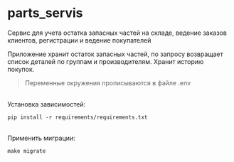 # parts_servis

Сервис для учета остатка запасных частей на складе, ведение заказов клиентов, регистрации и ведение покупателей

Приложение хранит остаток запасных частей, по запросу возвращает список деталей по группам и производителям. Хранит историю покупок. 


>Переменные окружения прописываются в файле .env

<br/>Установка зависимостей: 

```
pip install -r requirements/requirements.txt
```

<br/>Применить миграции: 

```
make migrate
```
